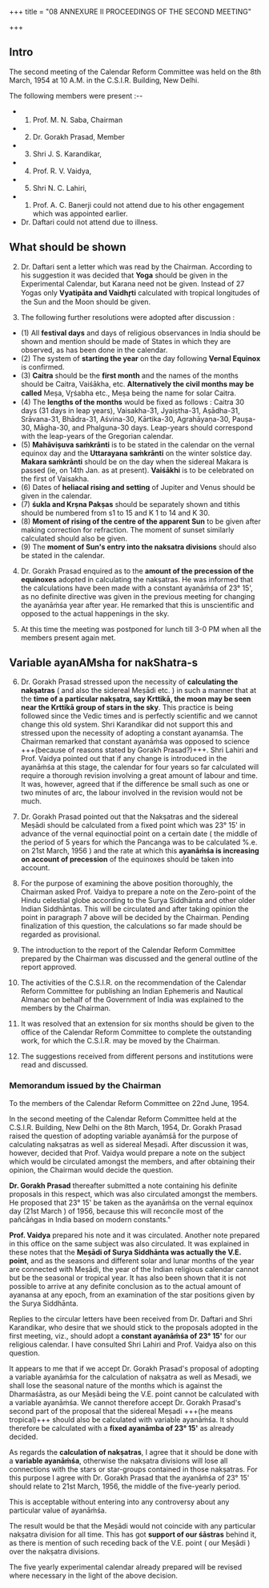 +++
title = "08 ANNEXURE II PROCEEDINGS OF THE SECOND MEETING"

+++

## Intro
The second meeting of the Calendar Reform Committee was held on the 8th March, 1954 at 10 A.M. in the C.S.I.R. Building, New Delhi. 

The following members were present :-- 

- 1. Prof. M. N. Saba, Chairman 
- 2. Dr. Gorakh Prasad, Member 
- 3. Shri J. S. Karandikar, 
- 4. Prof. R. V. Vaidya, 
- 5. Shri N. C. Lahiri, 
- 1. Prof. A. C. Banerji could not attend due to his other engagement which was appointed earlier. 
- Dr. Daftari could not attend due to illness. 

## What should be shown
2. Dr. Daftari sent a letter which was read by the Chairman. According to his suggestion it was decided that **Yoga** should be given in the Experimental Calendar, but Karana need not be given. Instead of 27 Yogas only **Vyatipāta and Vaidhr̥ti** calculated with tropical longitudes of the Sun and the Moon should be given. 

3. The following further resolutions were adopted after discussion : 

- (1) All **festival days** and days of religious observances in India should be shown and mention should be made of States in which they are observed, as has been done in the calendar. 
- (2) The system of **starting the year** on the day following **Vernal Equinox** is confirmed. 
- (3) **Caitra** should be the **first month** and the names of the months should be Caitra, Vaiśākha, etc. **Alternatively the civil months may be called** Meṣa, Vr̥śabha etc., Meṣa being the name for solar Caitra. 
- (4) The **lengths of the months** would be fixed as follows : Caitra 30 days (31 days in leap years), Vaisakha-31, Jyaiṣtha-31, Aṣādha-31, Srāvana-31, Bhādra-31, Aśvina-30, Kārtika-30, Agrahāyaṇa-30, Pauṣa-30, Māgha-30, and Phalguna-30 days. Leap-years should correspond with the leap-years of the Gregorian calendar. 
- (5) **Mahāviṣuva saṁkrānti** is to be stated in the calendar on the vernal equinox day and the **Uttarayana saṁkrānti** on the winter solstice day. **Makara saṁkrānti** should be on the day when the sidereal Makara is passed (ie, on 14th Jan. as at present). **Vaiśākhi** is to be celebrated on the first of Vaisakha. 
- (6) Dates of **heliacal rising and setting** of Jupiter and Venus should be given in the calendar. 
- (7) **śukla and Krṣna Pakṣas** should be separately shown and tithis should be numbered from s1 to 15 and K 1 to 14 and K 30. 
- (8) **Moment of rising of the centre of the apparent Sun** to be given after making correction for refraction. The moment of sunset similarly calculated should also be given. 
- (9) The **moment of Sun's entry into the naksatra divisions** should also be stated in the calendar. 

4. Dr. Gorakh Prasad enquired as to the **amount of the precession of the equinoxes** adopted in calculating the nakṣatras. He was informed that the calculations have been made with a constant ayanāṁśa of 23° 15', as no definite directive was given in the previous meeting for changing the ayanāṁśa year after year. He remarked that this is unscientific and opposed to the actual happenings in the sky. 

5. At this time the meeting was postponed for lunch till 3-0 PM when all the members present again met. 

## Variable ayanAMsha for nakShatra-s
6. Dr. Gorakh Prasad stressed upon the necessity of **calculating the nakṣatras** ( and also the sidereal Meṣādi etc. ) in such a manner that at the **time of a particular nakṣatra, say Krttikā, the moon may be seen near the Krttikā group of stars in the sky**. This practice is being followed since the Vedic times and is perfectly scientific and we cannot change this old system. Shri Karandikar did not support this and stressed upon the necessity of adopting a constant ayanamśa. The Chairman remarked that constant ayanāṁśa was opposed to science +++(because of reasons stated by Gorakh Prasad?)+++. Shri Lahiri and Prof. Vaidya pointed out that if any change is introduced in the ayanāṁśa at this stage, the calendar for four years so far calculated will require a thorough revision involving a great amount of labour and time. It was, however, agreed that if the difference be small such as one or two minutes of arc, the labour involved in the revision would not be much. 

7. Dr. Gorakh Prasad pointed out that the Nakṣatras and the sidereal Meṣādi should be calculated from a fixed point which was 23° 15' in advance of the vernal equinoctial point on a certain date ( the middle of the period of 5 years for which the Pancanga was to be calculated %.e. on 21st March, 1956 ) and the rate at which this **ayanāṁśa is increasing on account of precession** of the equinoxes should be taken into account. 

8. For the purpose of examining the above position thoroughly, the Chairman asked Prof. Vaidya to prepare a note on the Zero-point of the Hindu celestial globe according to the Surya Siddhānta and other older Indian Siddhāntas. This will be circulated and after taking opinion the point in paragraph 7 above will be decided by the Chairman. Pending finalization of this question, the calculations so far made should be regarded as provisional. 

9. The introduction to the report of the Calendar Reform Committee prepared by the Chairman was discussed and the general outline of the report approved. 

10. The activities of the C.S.I.R. on the recommendation of the Calendar Reform Committee for publishing an Indian Ephemeris and Nautical Almanac on behalf of the Government of India was explained to the members by the Chairman. 

11. It was resolved that an extension for six months should be given to the office of the Calendar Reform Committee to complete the outstanding work, for which the C.S.I.R. may be moved by the Chairman. 

12. The suggestions received from different persons and institutions were read and discussed. 


### Memorandum issued by the Chairman 
To the members of the Calendar Reform Committee on 22nd June, 1954. 

In the second meeting of the Calendar Reform Committee held at the C.S.I.R. Building, New Delhi on the 8th March, 1954, Dr. Gorakh Prasad raised the question of adopting variable ayanāmśā for the purpose of calculating nakṣatras as well as sidereal Meṣadi. After discussion it was, however, decided that Prof. Vaidya would prepare a note on the subject which would be circulated amongst the members, and after obtaining their opinion, the Chairman would decide the question. 

**Dr. Gorakh Prasad** thereafter submitted a note containing his definite proposals in this respect, which was also circulated amongst the members. He proposed that 23° 15' be taken as the ayanāṁśa on the vernal equinox day (21st March ) of 1956, because this will reconcile most of the pañcāṅgas in India based on modern constants." 

**Prof. Vaidya** prepared his note and it was circulated. Another note prepared in this office on the same subject was also circulated. It was explained in these notes that the **Meṣādi of Surya Siddhānta was actually the V.E. point**, and as the seasons and different solar and lunar months of the year are connected with Meṣādi, the year of the Indian religious calendar cannot but be the seasonal or tropical year. It has also been shown that it is not possible to arrive at any definite conclusion as to the actual amount of ayanansa at any epoch, from an examination of the star positions given by the Surya Siddhānta. 

Replies to the circular letters have been received from Dr. Daftari and Shri Karandikar, who desire that we should stick to the proposals adopted in the first meeting, viz., should adopt a **constant ayanāṁśa of 23° 15'** for our religious calendar. I have consulted Shri Lahiri and Prof. Vaidya also on this question. 

It appears to me that if we accept Dr. Gorakh Prasad's proposal of adopting a variable ayanāṁśa for the calculation of nakṣatra as well as Mesadi, we shall lose the seasonal nature of the months which is against the Dharmaśāstra, as our Meṣādi being the V.E. point cannot be calculated with a variable ayanāṁśa. We cannot therefore accept Dr. Gorakh Prasad's second part of the proposal that the sidereal Meṣadi +++(he means tropical)+++ should also be calculated with variable ayanāṁśa. It should therefore be calculated with a **fixed ayanāmba of 23° 15'** as already decided. 

As regards the **calculation of nakṣatras**, I agree that it should be done with a **variable ayanāṁśa**, otherwise the nakṣatra divisions will lose all connections with the stars or star-groups contained in those nakṣatras. For this purpose I agree with Dr. Gorakh Prasad that the ayanāṁśa of 23° 15' should relate to 21st March, 1956, the middle of the five-yearly period. 

This is acceptable without entering into any controversy about any particular value of ayanāṁśa. 

The result would be that the Meṣādi would not coincide with any particular nakṣatra division for all time. This has got **support of our śāstras** behind it, as there is mention of such receding back of the V.E. point ( our Meṣādi ) over the nakṣatra divisions. 

The five yearly experimental calendar already prepared will be revised where necessary in the light of the above decision.